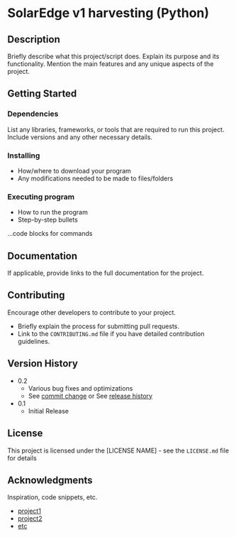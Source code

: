 # SolarEdge v1 harvesting (Python)

## Description
Briefly describe what this project/script does. Explain its purpose and its functionality. Mention the main features and any unique aspects of the project.

## Getting Started

### Dependencies
List any libraries, frameworks, or tools that are required to run this project. Include versions and any other necessary details.

### Installing
- How/where to download your program
- Any modifications needed to be made to files/folders

### Executing program
- How to run the program
- Step-by-step bullets


...code blocks for commands


## Documentation
If applicable, provide links to the full documentation for the project.

## Contributing
Encourage other developers to contribute to your project.
- Briefly explain the process for submitting pull requests.
- Link to the `CONTRIBUTING.md` file if you have detailed contribution guidelines.

## Version History
- 0.2
    - Various bug fixes and optimizations
    - See [commit change]() or See [release history]()
- 0.1
    - Initial Release

## License
This project is licensed under the [LICENSE NAME] - see the `LICENSE.md` file for details

## Acknowledgments
Inspiration, code snippets, etc.
- [project1]()
- [project2]()
- [etc]()
